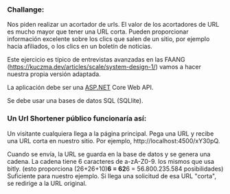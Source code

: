 ### Challange:
Nos piden realizar un acortador de urls. El valor de los acortadores de URL es mucho mayor que tener una URL corta. Pueden proporcionar información excelente sobre los clics que salen de un sitio, por ejemplo hacia afiliados, o los clics en un boletín de noticias.

Este ejercicio es típico de entrevistas avanzadas en las FAANG (https://kuczma.dev/articles/scale/system-design-1/) vamos a hacer nuestra propia versión adaptada.

La aplicación debe ser una [ASP.NET](http://ASP.NET) Core Web API.

Se debe usar una bases de datos SQL (SQLlite).

### Un Url Shortener público funcionaría así:

Un visitante cualquiera llega a la página principal. Pega una URL y recibe una URL corta en nuestro sitio. Por ejemplo, http://localhost:4500/xY30pQ.

Cuando se envía, la URL se guarda en la base de datos y se genera una cadena. La cadena tiene 6 caracteres de a-zA-Z0-9. los mismos que usa bitly. (esto proporciona (26+26+10)****6 = 62****6 = 56.800.235.584 posibilidades) Suficiente para nuestro ejemplo.
Si llega una solicitud de esa URL "corta", se redirige a la URL original.
